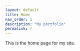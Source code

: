 ```yaml
---
layout: default
title: Home
nav_order: 1
description: "My portfolio"
permalink: /
---
```



This is the home page for my site.